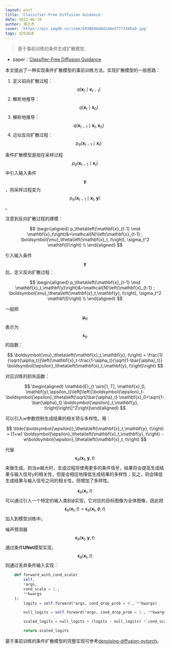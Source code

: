 ```yaml
---
layout: post
title: 'Classifier-Free Diffusion Guidance'
date: 2022-06-10
author: 郑之杰
cover: 'https://pic.imgdb.cn/item/643669bd0d2dde57773345a9.jpg'
tags: 论文阅读
---
```


> 基于事前训练的条件生成扩散模型.

- paper：[Classifier-Free Diffusion Guidance](https://arxiv.org/abs/2207.12598)


本文提出了一种实现条件扩散模型的事前训练方法。实现扩散模型的一般思路：
1. 定义前向扩散过程：$$q\left(\mathbf{x}_t \mid \mathbf{x}_{t-1}\right)$$
2. 解析地推导：$$q\left(\mathbf{x}_t \mid \mathbf{x}_{0}\right)$$
3. 解析地推导：$$q\left(\mathbf{x}_{t-1} \mid \mathbf{x}_t,\mathbf{x}_{0}\right)$$
4. 近似反向扩散过程：$$p_{\theta}\left(\mathbf{x}_{t-1} \mid \mathbf{x}_t\right)$$

条件扩散模型是指在采样过程$$p_{\theta}\left(\mathbf{x}_{t-1} \mid \mathbf{x}_t\right)$$中引入输入条件$$\mathbf{y}$$，则采样过程变为$$p_{\theta}\left(\mathbf{x}_{t-1} \mid \mathbf{x}_t,\mathbf{y}\right)$$。

注意到反向扩散过程的建模：

$$
\begin{aligned}
p_\theta\left(\mathbf{x}_{t-1} \mid \mathbf{x}_t\right)&=\mathcal{N}\left(\mathbf{x}_{t-1} ; \boldsymbol{\mu}_\theta\left(\mathbf{x}_t, t\right), \sigma_t^2 \mathbf{I}\right) \\
\end{aligned}
$$

引入输入条件$$\mathbf{y}$$后，定义反向扩散过程：

$$
\begin{aligned}
p_\theta\left(\mathbf{x}_{t-1} \mid \mathbf{x}_t,\mathbf{y}\right)&=\mathcal{N}\left(\mathbf{x}_{t-1} ; \boldsymbol{\mu}_\theta\left(\mathbf{x}_t,\mathbf{y}, t\right), \sigma_t^2 \mathbf{I}\right) \\
\end{aligned}
$$

一般把$$\boldsymbol{\mu}_\theta$$表示为$$\boldsymbol{\epsilon}_\theta$$的函数：

$$
\boldsymbol{\mu}_\theta\left(\mathbf{x}_t,\mathbf{y}, t\right) = \frac{1}{\sqrt{\alpha_t}}\left(\mathbf{x}_t-\frac{1-\alpha_t}{\sqrt{1-\bar{\alpha}_t}} \boldsymbol{\epsilon}_\theta\left(\mathbf{x}_t,\mathbf{y}, t\right)\right)
$$

对应训练的损失函数：

$$ \begin{aligned} \mathbb{E}_{t \sim[1, T], \mathbf{x}_0, \mathbf{y},\epsilon_t}\left[\left\|\boldsymbol{\epsilon}_t-\boldsymbol{\epsilon}_\theta\left(\sqrt{\bar{\alpha}_t} \mathbf{x}_0+\sqrt{1-\bar{\alpha}_t} \boldsymbol{\epsilon}_t,\mathbf{y}, t\right)\right\|^2\right]\end{aligned} $$ 

可以引入$w$参数控制生成结果的相关项与多样性。用：

$$ \tilde{\boldsymbol{\epsilon}}_\theta\left(\mathbf{x}_t,\mathbf{y}, t\right) = (1+w) \boldsymbol{\epsilon}_\theta\left(\mathbf{x}_t,\mathbf{y}, t\right) - w\boldsymbol{\epsilon}_\theta\left(\mathbf{x}_t, t\right) $$

代替$$\boldsymbol{\epsilon}_\theta\left(\mathbf{x}_t,\mathbf{y}, t\right)$$来做生成。则当$w$越大时，生成过程将使用更多的条件信号，结果将会提高生成结果与输入信号$y$的相关性，但是会相应地降低生成结果的多样性；反之，则会降低生成结果与输入信号之间的相关性，但增加了多样性。

$$\boldsymbol{\epsilon}_\theta\left(\mathbf{x}_t, t\right)$$可以通过引入一个特定的输入类别$\phi$实现，它对应的目标图像为全体图像，因此把$$\boldsymbol{\epsilon}_\theta\left(\mathbf{x}_t, t\right) = \boldsymbol{\epsilon}_\theta\left(\mathbf{x}_t, \phi, t\right)$$加入到模型训练中。

噪声预测器$$\boldsymbol{\epsilon}_\theta\left(\mathbf{x}_t,\mathbf{y}, t\right)$$通过条件**UNet**模型实现，$$\boldsymbol{\epsilon}_\theta\left(\mathbf{x}_t, t\right)$$则通过丢弃条件输入实现：

```python
    def forward_with_cond_scale(
        self,
        *args,
        cond_scale = 1.,
        **kwargs
    ):
        logits = self.forward(*args, cond_drop_prob = 0., **kwargs)

        null_logits = self.forward(*args, cond_drop_prob = 1., **kwargs)

        scaled_logits = null_logits + (logits - null_logits) * cond_scale

        return scaled_logits
```

基于事前训练的条件扩散模型的完整实现可参考[denoising-diffusion-pytorch](https://github.com/lucidrains/denoising-diffusion-pytorch/blob/main/denoising_diffusion_pytorch/classifier_free_guidance.py)。